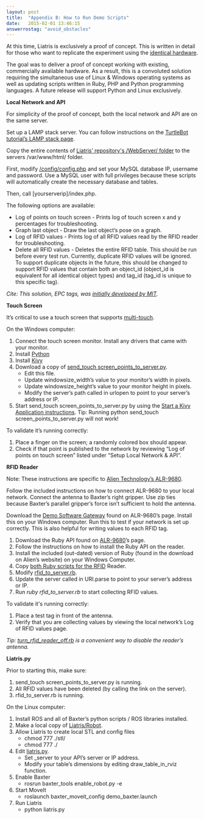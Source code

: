 ```yaml
---
layout: post
title:  "Appendix B: How to Run Demo Scripts"
date:   2015-02-01 13:46:15
answerrostag: "avoid_obstacles"
---
```


At this time, Liatris is exclusively a proof of concept. This is written in detail for those who want to replicate the experiment using the [identical hardware](http://liatris.org/2015/02/01/12/).

The goal was to deliver a proof of concept working with existing, commercially available hardware.  As a result, this is a convoluted solution requiring the simultaneous use of Linux & Windows operating systems as well as updating scripts written in Ruby, PHP and Python programming languages. A future release will support Python and Linux exclusively.

**Local Network and API**

For simplicity of the proof of concept, both the local network and API are on the same server.

Set up a LAMP stack server. You can follow instructions on the [TurtleBot tutorial’s LAMP stack page](http://learn.turtlebot.com/2015/02/01/20/).

Copy the entire contents of [Liatris’ repository's /WebServer/ folder](https://github.com/markwsilliman/Liatris/tree/master/WebServer) to the servers /var/www/html/ folder.

First, modify [/config/config.php](https://github.com/markwsilliman/Liatris/blob/master/WebServer/config/config.php) and set your MySQL database IP, username and password. Use a MySQL user with full privileges because these scripts will automatically create the necessary database and tables.

Then, call [yourserverip]/index.php.

The following options are available:

* Log of points on touch screen - Prints log of touch screen x and y percentages for troubleshooting.
* Graph last object - Draw the last object’s pose on a graph.
* Log of RFID values - Prints log of all RFID values read by the RFID reader for troubleshooting.
* Delete all RFID values - Deletes the entire RFID table. This should be run before every test run. Currently, duplicate RFID values will be ignored. To support duplicate objects in the future, this should be changed to support RFID values that contain both an object_id (object_id is equivalent for all identical object types) and tag_id (tag_id is unique to this specific tag).

*Cite: This solution, EPC tags, was [initially developed by MIT](https://en.wikipedia.org/wiki/Auto-ID_Labs).*

**Touch Screen**

It’s critical to use a touch screen that supports [multi-touch](http://liatris.org/2015/02/01/12/).

On the Windows computer:

1. Connect the touch screen monitor. Install any drivers that came with your monitor.
2. Install [Python](https://www.python.org/)
3. Install [Kivy](http://kivy.org/)
4. Download a copy of [send_touch screen_points_to_server.py](https://github.com/markwsilliman/Liatris/blob/master/TouchScreen/send_touchscreen_points_to_server.py).
    * Edit this file.
    * Update windowsize_width’s value to your monitor’s width in pixels.
    * Update windowsize_height’s value to your monitor height in pixels.
    * Modify the server’s path called in urlopen to point to your server’s address or IP.
5. Start send_touch screen_points_to_server.py by using the [Start a Kivy Application instructions](http://kivy.org/docs/installation/installation-windows.html). Tip: Running python send_touch screen_points_to_server.py will not work!


To validate it’s running correctly:

1. Place a finger on the screen; a randomly colored box should appear.
2. Check if that point is published to the network by reviewing “Log of points on touch screen” listed under “Setup Local Network & API”.

**RFID Reader**

Note: These instructions are specific to [Alien Technology’s ALR-9680](http://liatris.org/2015/02/01/12/).

Follow the included instructions on how to connect ALR-9680 to your local network. Connect the antenna to Baxter’s right gripper. Use zip ties because Baxter’s parallel gripper’s force isn’t sufficient to hold the antenna.

Download the [Demo Software Gateway](http://www.alientechnology.com/products/readers/commercial-4-port/) found on ALR-9680’s page. Install this on your Windows computer. Run this to test if your network is set up correctly. This is also helpful for writing values to each RFID tag.

1. Download the Ruby API found on [ALR-9680](http://www.alientechnology.com/products/readers/commercial-4-port/)’s page.
2. Follow the instructions on how to install the Ruby API on the reader.
3. Install the included (out-dated) version of Ruby (found in the download on Alien’s website) on your Windows Computer.
4. Copy [both Ruby scripts for the RFID](https://github.com/markwsilliman/Liatris/tree/master/RFID_Reader) Reader.
5. Modify [rfid_to_server.rb](https://github.com/markwsilliman/Liatris/blob/master/RFID_Reader/rfid_to_server.rb).
6. Update the server called in URI.parse to point to your server’s address or IP.
7. Run *ruby rfid_to_server.rb* to start collecting RFID values.

To validate it's running correctly:

1. Place a test tag in front of the antenna.
2. Verify that you are collecting values by viewing the local network’s Log of RFID values page.

*Tip: [turn_rfid_reader_off.rb](https://github.com/markwsilliman/Liatris/blob/master/RFID_Reader/turn_rfid_reader_off.rb) is a convenient way to disable the reader’s antenna.*

**Liatris.py**

Prior to starting this, make sure:

1. send_touch screen_points_to_server.py is running.
2. All RFID values have been deleted (by calling the link on the server).
3. rfid_to_server.rb is running.

On the Linux computer:

1. Install ROS and all of Baxter’s python scripts / ROS libraries installed.
2. Make a local copy of [Liatris/Robot](https://github.com/markwsilliman/Liatris/tree/master/Robot).
3. Allow Liatris to create local STL and config files
    * chmod 777 ./stl/
    * chmod 777 ./
4. Edit [liatris.py](https://github.com/markwsilliman/Liatris/blob/master/Robot/liatris.py).
    * Set _server to your API’s server or IP address.
    * Modify your table’s dimensions by editing draw_table_in_rviz function.
5. Enable Baxter
    * rosrun baxter_tools enable_robot.py -e
6. Start MoveIt
    * roslaunch baxter_moveit_config demo_baxter.launch
7. Run Liatris
    * python liatris.py